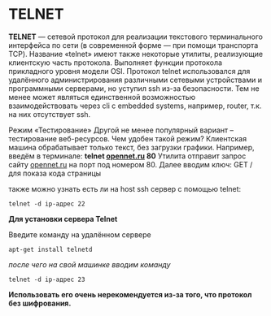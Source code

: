 # TELNET

**TELNET** — сетевой протокол для реализации текстового терминального интерфейса по сети (в современной форме — при помощи транспорта TCP). Название «telnet» имеют также некоторые утилиты, реализующие клиентскую часть протокола. Выполняет функции протокола прикладного уровня модели OSI. Протокол telnet использовался для удалённого администрирования различными сетевыми устройствами и программными серверами, но уступил ssh из-за безопасности. Тем не менее может являться единственной возможностью взаимодействовать через cli с embedded systems, например, router, т.к. на них отсутствует ssh.

Режим «Тестирование» Другой не менее популярный вариант – тестирование веб-ресурсов. Чем удобен такой режим? Клиентская машина обрабатывает только текст, без загрузки графики. Например, введём в терминале: **telnet [opennet.ru](http://opennet.ru/) 80** Утилита отправит запрос сайту [opennet.ru](http://opennet.ru/) на порт под номером 80. Далее вводим ключ: GET / для показа кода страницы


также можно узнать есть ли на host ssh сервер с помощью telnet:

`telnet -d ip-адрес 22`

**Для установки сервера Telnet**

Введите команду на удалённом сервере

```
apt-get install telnetd
```

_после чего на свой машинке вводим команду_

```
telnet -d ip-адрес 23
```

**Использовать его очень нерекомендуется из-за того, что протокол без шифрования.**
